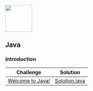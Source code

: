 <p>
    <a href="https://www.hackerrank.com/rysharp">
        <img src="https://d3keuzeb2crhkn.cloudfront.net/hackerrank/assets/styleguide/logo_wordmark-f5c5eb61ab0a154c3ed9eda24d0b9e31.svg" height="85">
    </a>
</p>

## Java
### Introduction
|Challenge|Solution|
|:---:|:---:|
| [Welcome to Java!](https://www.hackerrank.com/challenges/welcome-to-java/problem) | [Solution.java](https://github.com/rysharprules/Sandbox/blob/master/HackerRank/Java/Introduction/Solution.java) |
